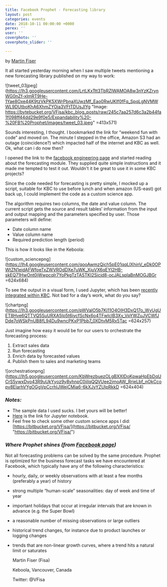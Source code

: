 ```yaml
---
title: Facebook Prophet - Forecasting library
layout: post
categories: events
date: 2018-10-11 00:00:00 +0000
perex: ''
user: ''
coverphoto: ''
coverphoto_slider: ''

---
```

by [Martin Fiser](http://blog.keboola.com/author/22817)

It all started yesterday morning when I saw multiple tweets mentioning a new forecasting library published on my way to work:

![tweet_03jpeg](https://lh3.googleusercontent.com/LrtLKxTtt3TbRZlWAMOA8w3nYzKZrynWG0nZf-xImRT9He-1Yae8Oxe44K9tzVkPK5XWrPbnaXUwzMf_Eao0RwUKIf0fFq_SpqLgNVMWWL9DUtboKhA6XhmZYOia3VFtTDUsJlYg "Image: https://bytebucket.org/VFisa/kbc_blog_posts/raw/245c7aa257d6c3a2b44fa1f098ff44dd29e9f0e5/Expandability%20-%20FB%20Prophet/images/tweet_03.jpeg" =413x571)

Sounds interesting, I thought. I bookmarked the link for “weekend fun with code” and moved on. The minute I stepped in the office, Amazon S3 had an outage (coincidence?) which impacted half of the internet and KBC as well. Ok, what can i do now then?

I opened the link to the [facebook engineering page](https://facebookincubator.github.io/prophet/) and started reading about the forecasting module. They supplied quite simple instructions and it made me tempted to test it out. Wouldn't it be great to use it in some KBC projects?

Since the code needed for forecasting is pretty simple, I mocked up a script, suitable for KBC to use before lunch and when amazon (US-east) got back up, I could implement the code as a custom science app.

The algorithm requires two columns, the date and value column. The current script gets the source and result tables’ information from the input and output mapping and the parameters specified by user. Those parameters will define:

* Date column name
* Value column name
* Required prediction length (period)

This is how it looks like in the Keboola:

![custom_sciencepng](https://lh4.googleusercontent.com/qooAwmzQich5pE01qqLlXhinV_eDk0OPWtZN1eidAFWfoeTxZWVROdDXe7uWK_XjuVX6qEYI2HB-skEQ71HwOnt0jWwpcqlr7YoPkgTzTASTKI2Sicjd8-ocJALsplaBnMOGJBGr =624x684)

To see the output in a visual form, I used Jupyter, which has been [recently integrated within KBC](http://status.keboola.com/call-for-testers-rstudio-and-jupyter-sandboxes). Not bad for a day’s work, what do you say?

![chartpng](https://lh3.googleusercontent.com/pWValO5b7Kj11O4OIH3DxQ17o_WvUgUET8Hve6QTTVQ5SuURXA5lp5t6iycfScNx6o4TFwIcIB3Xv_VpYWZuJVCWfJDde7oWSkPnUB8fL94Du9wncPKxP1Pbb7_0XDtvM5Rx5Tac =624x257)

Just imagine how easy it would be for our users to orchestrate the forecasting process:

1. Extract sales data
2. Run forecasting
3. Enrich data by forecasted values
4. Publish them to sales and marketing teams

![orchestrationpng](https://lh5.googleusercontent.com/KbWrezbuezOLgBXXIDoKpwaHpEbDqUCrS5ywxDvo43R9uUkYyoz9y8yhnpC0iilqQQVUee2jmoAW_RrieLbf_nOkCcopv8ElarhVYgOGgVpCcrhIJWejCMia6-6kXJyYZUlpRkkD =624x404)

### _Notes:_

* The sample data I used sucks. I bet yours will be better!
* [Here](https://bitbucket.org/VFisa/kbc_blog_posts/src/245c7aa257d6/Expandability%20-%20FB%20Prophet/jupyter/?at=master) is the link for Jupyter notebook.
* Feel free to check some other custom science apps I did: [https://bitbucket.org/VFisa/](https://bitbucket.org/VFisa/ "https://bitbucket.org/VFisa/")

### _Where Prophet shines (from_ [_Facebook page_](https://research.fb.com/prophet-forecasting-at-scale/)_)_

Not all forecasting problems can be solved by the same procedure. Prophet is optimized for the business forecast tasks we have encountered at Facebook, which typically have any of the following characteristics:

* hourly, daily, or weekly observations with at least a few months (preferably a year) of history
* strong multiple “human-scale” seasonalities: day of week and time of year
* important holidays that occur at irregular intervals that are known in advance (e.g. the Super Bowl)
* a reasonable number of missing observations or large outliers
* historical trend changes, for instance due to product launches or logging changes
* trends that are non-linear growth curves, where a trend hits a natural limit or saturates

  Martin Fiser (Fisa)

  Keboola, Vancouver, Canada

  Twitter: @VFisa